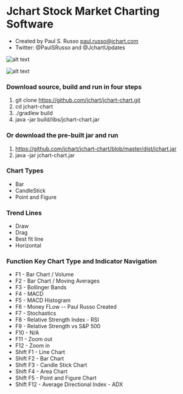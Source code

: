 # Jchart Stock Market Charting Software
* Created by Paul S. Russo paul.russo@jchart.com
* Twitter: @PaulSRusso and  @JchartUpdates


![alt text](https://raw.githubusercontent.com/jchart/jchart-chart/master/images/jchart_logo.gif "Jchart Logo")

![alt text](https://raw.githubusercontent.com/jchart/jchart-chart/master/images/qqq.png "Chart of QQQ")
### Download source, build and run in four steps
1. git clone https://github.com/jchart/jchart-chart.git
2. cd jchart-chart
3. ./gradlew build
4. java -jar build/libs/jchart-chart.jar

### Or download the pre-built jar and run
1. https://github.com/jchart/jchart-chart/blob/master/dist/jchart.jar
2. java -jar jchart-chart.jar


### Chart Types
* Bar
* CandleStick
* Point and Figure

### Trend Lines
* Draw 
* Drag
* Best fit line
* Horizontal

### Function Key Chart Type and Indicator Navigation
* F1 - Bar Chart / Volume
* F2 - Bar Chart / Moving Averages
* F3 - Bollinger Bands
* F4 - MACD
* F5 - MACD Histogram
* F6 - Money FLow -- Paul Russo Created
* F7 - Stochastics
* F8 - Relative Strength Index - RSI
* F9 - Relative Strength vs S&P 500
* F10 - N/A
* F11 - Zoom out
* F12 - Zoom in
* Shift F1 - Line Chart
* Shift F2 - Bar Chart
* Shift F3 - Candle Stick Chart
* Shift F4 - Area Chart
* Shift F5 - Point and Figure Chart
* Shift F12 - Average Directional Index - ADX
